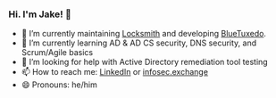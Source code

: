 ### Hi. I'm Jake! 👋

- 🔭 I’m currently maintaining [Locksmith](https://github.com/TrimarcJake/Locksmith) and developing [BlueTuxedo](https://github.com/TrimarcJake/BlueTuxedo). 
- 🌱 I’m currently learning AD & AD CS security, DNS security, and Scrum/Agile basics
- 🤔 I’m looking for help with Active Directory remediation tool testing
- 📫 How to reach me: [LinkedIn](https://linked.in/jakehildreth) or <a rel="me" href="https://infosec.exchange/@horse">infosec.exchange</a>
- 😄 Pronouns: he/him
